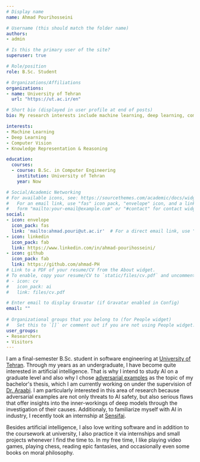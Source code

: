 ```yaml
---
# Display name
name: Ahmad Pourihosseini

# Username (this should match the folder name)
authors:
- admin

# Is this the primary user of the site?
superuser: true

# Role/position
role: B.Sc. Student

# Organizations/Affiliations
organizations:
- name: University of Tehran
  url: "https://ut.ac.ir/en"

# Short bio (displayed in user profile at end of posts)
bio: My research interests include machine learning, deep learning, computer vision, and KR&R.

interests:
- Machine Learning
- Deep Learning
- Computer Vision
- Knowledge Representation & Reasoning

education:
  courses:
  - course: B.Sc. in Computer Engineering
    institution: University of Tehran
    year: Now

# Social/Academic Networking
# For available icons, see: https://sourcethemes.com/academic/docs/widgets/#icons
#   For an email link, use "fas" icon pack, "envelope" icon, and a link in the
#   form "mailto:your-email@example.com" or "#contact" for contact widget.
social:
- icon: envelope
  icon_pack: fas
  link: 'mailto:ahmad.pouri@ut.ac.ir'  # For a direct email link, use "mailto:test@example.org".
- icon: linkedin
  icon_pack: fab
  link: https://www.linkedin.com/in/ahmad-pourihosseini/
- icon: github
  icon_pack: fab
  link: https://github.com/ahmad-PH
# Link to a PDF of your resume/CV from the About widget.
# To enable, copy your resume/CV to `static/files/cv.pdf` and uncomment the lines below.  
# - icon: cv
#   icon_pack: ai
#   link: files/cv.pdf

# Enter email to display Gravatar (if Gravatar enabled in Config)
email: ""
  
# Organizational groups that you belong to (for People widget)
#   Set this to `[]` or comment out if you are not using People widget.  
user_groups:
- Researchers
- Visitors
---
```


I am a final-semester B.Sc. student in software engineering at [University of Tehran](https://ut.ac.ir/en). Through my years as an undergraduate, I have become quite interested in artificial intelligence. That is why I intend to study AI on a graduate level and also why I chose [adversarial examples](https://openai.com/blog/adversarial-example-research/) as the topic of my bachelor's thesis, which I am currently working on under the supervision of [Dr. Araabi](https://ece.ut.ac.ir/en/~araabi). I am particularly interested in this area of research because adversarial examples are not only threats to AI safety, but also serious flaws that offer insights into the inner-workings of deep models through the investigation of their causes. Additionaly, to familiarize myself with AI in industry, I recently took an internship at [Sensifai](https://sensifai.com/#partners).

Besides artificial intelligence, I also love writing software and in addition to the coursework at university, I also practice it via internships and small projects whenever I find the time to. In my free time, I like playing video games, playing chess, reading epic fantasies, and occasionally even some books on moral philosophy.
